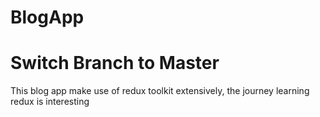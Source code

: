 # BlogApp
# Switch Branch to Master 
This blog app make use of redux toolkit extensively, the journey learning redux is interesting
